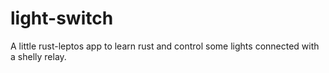 # light-switch
A little rust-leptos app to learn rust and control some lights connected with a shelly relay.
